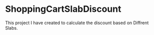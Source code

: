 # ShoppingCartSlabDiscount

This project I have created to calculate the discount based on Diffrent Slabs. 
